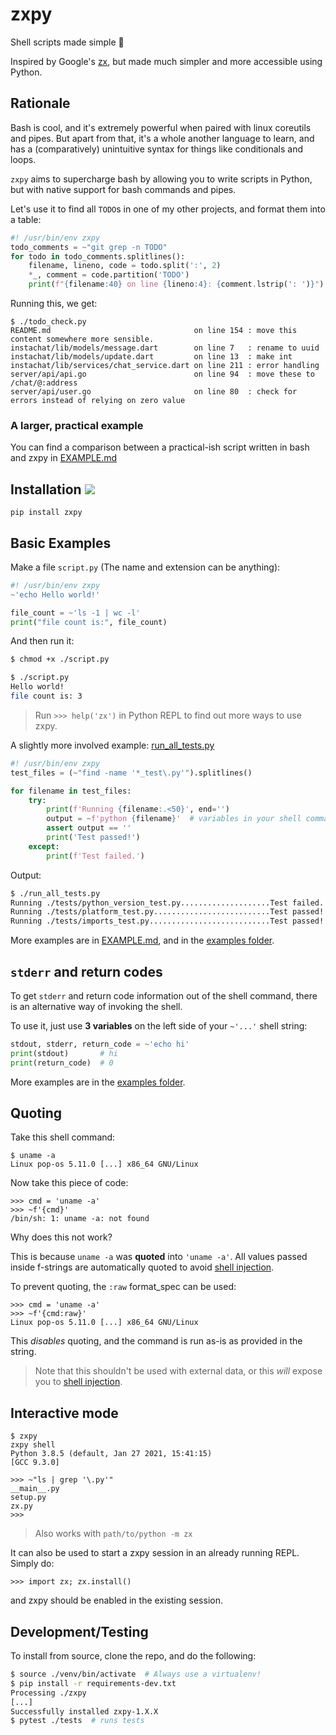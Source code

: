 # zxpy

Shell scripts made simple 🐚

Inspired by Google's [zx](https://github.com/google/zx), but made much simpler and more accessible using Python.

## Rationale

Bash is cool, and it's extremely powerful when paired with linux coreutils and pipes. But apart from that, it's a whole another language to learn, and has a (comparatively) unintuitive syntax for things like conditionals and loops.

`zxpy` aims to supercharge bash by allowing you to write scripts in Python, but with native support for bash commands and pipes.

Let's use it to find all `TODO`s in one of my other projects, and format them into a table:

```python
#! /usr/bin/env zxpy
todo_comments = ~"git grep -n TODO"
for todo in todo_comments.splitlines():
    filename, lineno, code = todo.split(':', 2)
    *_, comment = code.partition('TODO')
    print(f"{filename:40} on line {lineno:4}: {comment.lstrip(': ')}")
```

Running this, we get:

```console
$ ./todo_check.py
README.md                                on line 154 : move this content somewhere more sensible.
instachat/lib/models/message.dart        on line 7   : rename to uuid
instachat/lib/models/update.dart         on line 13  : make int
instachat/lib/services/chat_service.dart on line 211 : error handling
server/api/api.go                        on line 94  : move these to /chat/@:address
server/api/user.go                       on line 80  : check for errors instead of relying on zero value
```

### A larger, practical example

You can find a comparison between a practical-ish script written in bash and
zxpy in [EXAMPLE.md](./EXAMPLE.md)

## Installation <a href="https://pypi.org/project/zxpy"><img src="https://img.shields.io/badge/pypi-zxpy-blue?style=flat"></a>

```console
pip install zxpy
```

## Basic Examples

Make a file `script.py` (The name and extension can be anything):

```python
#! /usr/bin/env zxpy
~'echo Hello world!'

file_count = ~'ls -1 | wc -l'
print("file count is:", file_count)
```

And then run it:

```bash
$ chmod +x ./script.py

$ ./script.py
Hello world!
file count is: 3
```

> Run `>>> help('zx')` in Python REPL to find out more ways to use zxpy.

A slightly more involved example: [run_all_tests.py](./examples/run_all_tests.py)

```python
#! /usr/bin/env zxpy
test_files = (~"find -name '*_test\.py'").splitlines()

for filename in test_files:
    try:
        print(f'Running {filename:.<50}', end='')
        output = ~f'python {filename}'  # variables in your shell commands :D
        assert output == ''
        print('Test passed!')
    except:
        print(f'Test failed.')
```

Output:

```bash
$ ./run_all_tests.py
Running ./tests/python_version_test.py....................Test failed.
Running ./tests/platform_test.py..........................Test passed!
Running ./tests/imports_test.py...........................Test passed!
```

More examples are in [EXAMPLE.md](./EXAMPLE.md), and in the [examples folder](./examples).

## `stderr` and return codes

To get `stderr` and return code information out of the shell command, there is an
alternative way of invoking the shell.

To use it, just use **3 variables** on the
left side of your `~'...'` shell string:

```python
stdout, stderr, return_code = ~'echo hi'
print(stdout)       # hi
print(return_code)  # 0
```

More examples are in the [examples folder](./examples).

## Quoting

Take this shell command:

```console
$ uname -a
Linux pop-os 5.11.0 [...] x86_64 GNU/Linux
```

Now take this piece of code:

```pycon
>>> cmd = 'uname -a'
>>> ~f'{cmd}'
/bin/sh: 1: uname -a: not found
```

Why does this not work?

This is because `uname -a` was **quoted** into `'uname -a'`. All values passed
inside f-strings are automatically quoted to avoid [shell injection][1].

To prevent quoting, the `:raw` format_spec can be used:

```pycon
>>> cmd = 'uname -a'
>>> ~f'{cmd:raw}'
Linux pop-os 5.11.0 [...] x86_64 GNU/Linux
```

This _disables_ quoting, and the command is run as-is as provided in the string.

> Note that this shouldn't be used with external data, or this _will_ expose you
> to [shell injection][1].

## Interactive mode

```pycon
$ zxpy
zxpy shell
Python 3.8.5 (default, Jan 27 2021, 15:41:15)
[GCC 9.3.0]

>>> ~"ls | grep '\.py'"
__main__.py
setup.py
zx.py
>>>
```

> Also works with `path/to/python -m zx`

It can also be used to start a zxpy session in an already running REPL.
Simply do:

```pycon
>>> import zx; zx.install()
```

and zxpy should be enabled in the existing session.

## Development/Testing

To install from source, clone the repo, and do the following:

```bash
$ source ./venv/bin/activate  # Always use a virtualenv!
$ pip install -r requirements-dev.txt
Processing ./zxpy
[...]
Successfully installed zxpy-1.X.X
$ pytest ./tests  # runs tests
```

[1]: https://owasp.org/www-community/attacks/Command_Injection
